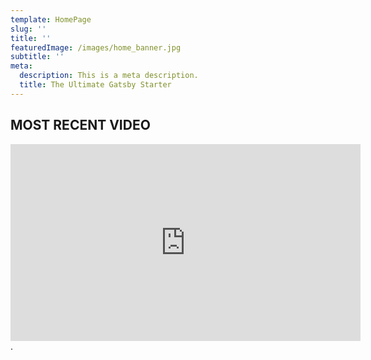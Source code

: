 ```yaml
---
template: HomePage
slug: ''
title: ''
featuredImage: /images/home_banner.jpg
subtitle: ''
meta:
  description: This is a meta description.
  title: The Ultimate Gatsby Starter
---
```


## MOST RECENT VIDEO

<iframe width="560" height="315"
src="https://www.youtube.com/embed/YHdxjiFiOK0" frameborder="0"
allow="autoplay; encrypted-media" allowfullscreen></iframe>.
